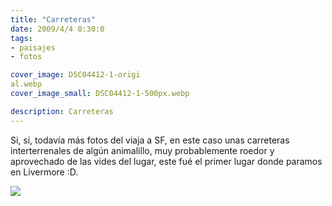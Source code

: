 ```yaml
---
title: "Carreteras"
date: 2009/4/4 0:30:0
tags: 
- paisajes
- fotos

cover_image: DSC04412-1-origi
al.webp
cover_image_small: DSC04412-1-500px.webp

description: Carreteras
---
```



Si, si, todavía más fotos del viaja a SF, en este caso unas carreteras interterrenales de algún animalillo, muy probablemente roedor y aprovechado de las vides del lugar, este fué el primer lugar donde paramos en Livermore :D.

  
[![](DSC04412-1-500px.webp)](DSC04412-1-original.webp)

  

<!-- 

[![](DSC04417-1-500px.webp)](DSC04417-1-original.webp) 

-->

  

<!--

 ![](DSC04421-1-500px.webp) 
 
 -->
